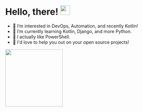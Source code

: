 
# Hello, there! <img src="https://raw.githubusercontent.com/MartinHeinz/MartinHeinz/master/wave.gif" width="30px">

- 👀 I’m interested in DevOps, Automation, and recently Kotlin!
- 🌱 I’m currently learning Kotlin, Django, and more Python.
- 🌝 I actually like PowerShell.
- 💞️ I'd love to help you out on your open source projects!

<img height="180em" src="https://github-readme-stats.vercel.app/api?username=Parsifal-M&show_icons=true&hide_border=true&&count_private=true&include_all_commits=true" />
